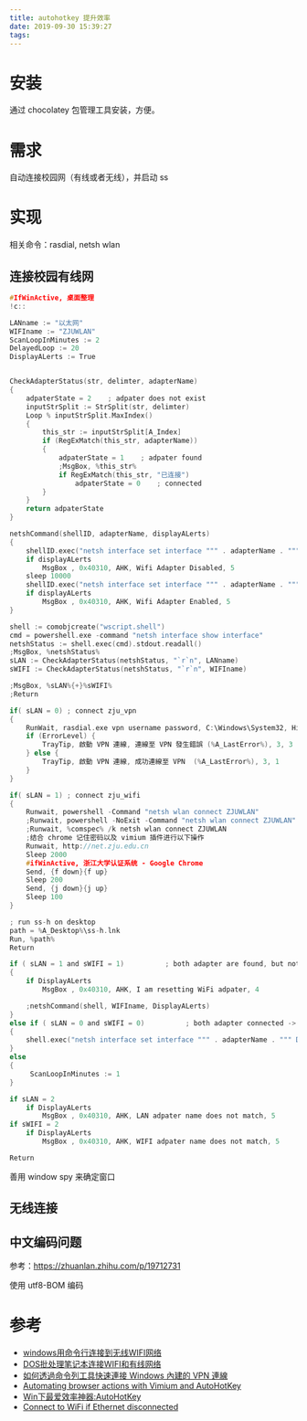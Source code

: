 ```yaml
---
title: autohotkey 提升效率
date: 2019-09-30 15:39:27
tags:
---
```


# 安装

通过 chocolatey 包管理工具安装，方便。

# 需求

自动连接校园网（有线或者无线），并启动 ss

# 实现

相关命令：rasdial, netsh wlan

## 连接校园有线网

```C
#IfWinActive, 桌面整理
!c::

LANname := "以太网"
WIFIname := "ZJUWLAN"
ScanLoopInMinutes := 2
DelayedLoop := 20
DisplayALerts := True


CheckAdapterStatus(str, delimter, adapterName)
{
    adpaterState = 2    ; adpater does not exist
    inputStrSplit := StrSplit(str, delimter)
    Loop % inputStrSplit.MaxIndex()
    {
        this_str := inputStrSplit[A_Index]
        if (RegExMatch(this_str, adapterName))
        {
            adpaterState = 1    ; adpater found
            ;MsgBox, %this_str%
            if RegExMatch(this_str, "已连接") 
                adpaterState = 0    ; connected
        }
    }
    return adpaterState
}

netshCommand(shellID, adapterName, displayALerts)
{
    shellID.exec("netsh interface set interface """ . adapterName . """ Disable")
    if displayALerts
        MsgBox , 0x40310, AHK, Wifi Adapter Disabled, 5 
    sleep 10000
    shellID.exec("netsh interface set interface """ . adapterName . """ Enable")
    if displayALerts
        MsgBox , 0x40310, AHK, Wifi Adapter Enabled, 5 
}

shell := comobjcreate("wscript.shell")
cmd = powershell.exe -command "netsh interface show interface"
netshStatus := shell.exec(cmd).stdout.readall()
;MsgBox, %netshStatus%
sLAN := CheckAdapterStatus(netshStatus, "`r`n", LANname)
sWIFI := CheckAdapterStatus(netshStatus, "`r`n", WIFIname)

;MsgBox, %sLAN%{+}%sWIFI%
;Return

if( sLAN = 0) ; connect zju_vpn
{
    RunWait, rasdial.exe vpn username password, C:\Windows\System32, Hide|UseErrorLevel
    if (ErrorLevel) {
        TrayTip, 啟動 VPN 連線, 連線至 VPN 發生錯誤 (%A_LastError%), 3, 3
    } else {
        TrayTip, 啟動 VPN 連線, 成功連線至 VPN  (%A_LastError%), 3, 1
    }
}

if( sLAN = 1) ; connect zju_wifi
{
    Runwait, powershell -Command "netsh wlan connect ZJUWLAN"
    ;Runwait, powershell -NoExit -Command "netsh wlan connect ZJUWLAN"
    ;Runwait, %comspec% /k netsh wlan connect ZJUWLAN
    ;结合 chrome 记住密码以及 vimium 插件进行以下操作
    Runwait, http://net.zju.edu.cn
    Sleep 2000
    #ifWinActive, 浙江大学认证系统 - Google Chrome
    Send, {f down}{f up}
    Sleep 200
    Send, {j down}{j up}
    Sleep 100 
}

; run ss-h on desktop
path = %A_Desktop%\ss-h.lnk
Run, %path%
Return

if ( sLAN = 1 and sWIFI = 1)          ; both adapter are found, but not connected
{
    if DisplayALerts
        MsgBox , 0x40310, AHK, I am resetting WiFi adpater, 4

    ;netshCommand(shell, WIFIname, DisplayALerts)
} 
else if ( sLAN = 0 and sWIFI = 0)          ; both adapter connected -> Disabled WiFi adapter
{
    shell.exec("netsh interface set interface """ . adapterName . """ Disable")
}
else
{
     ScanLoopInMinutes := 1
}

if sLAN = 2
    if DisplayALerts
        MsgBox , 0x40310, AHK, LAN adpater name does not match, 5
if sWIFI = 2
    if DisplayALerts
        MsgBox , 0x40310, AHK, WIFI adpater name does not match, 5

Return
```

善用 window spy 来确定窗口
## 无线连接


## 中文编码问题

参考：https://zhuanlan.zhihu.com/p/19712731

使用 utf8-BOM 编码

# 参考

- [windows用命令行连接到无线WIFI网络](https://blog.csdn.net/qiantianyuan001/article/details/79873718)
- [DOS批处理笔记本连接WIFI和有线网络](https://blog.csdn.net/guyue35/article/details/49099469)
- [如何透過命令列工具快速連接 Windows 內建的 VPN 連線](https://blog.miniasp.com/post/2019/02/12/Dial-up-VPN-connection-using-CLI-tool-rasdial)
- [Automating browser actions with Vimium and AutoHotKey](http://codebetter.com/kylebaley/2010/06/23/automating-browser-actions-with-vimium-and-autohotkey/)
- [Win下最爱效率神器:AutoHotKey](https://www.jeffjade.com/2016/03/11/2016-03-11-autohotkey/)
- [Connect to WiFi if Ethernet disconnected](https://www.autohotkey.com/boards/viewtopic.php?t=63858&p=273725)